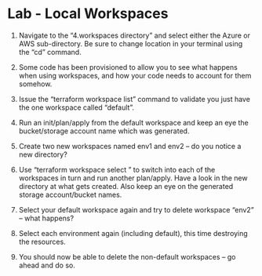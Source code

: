 # Lab - Local Workspaces

1. Navigate to the “4.workspaces directory” and select either the Azure or AWS sub-directory. Be sure to change location in your terminal using the “cd” command.

2. Some code has been provisioned to allow you to see what happens when using workspaces, and how your code needs to account for them somehow.

3. Issue the “terraform workspace list” command to validate you just have the one workspace called “default”.

4. Run an init/plan/apply from the default workspace and keep an eye the bucket/storage account name which was generated.

5. Create two new workspaces named env1 and env2 – do you notice a new directory?

6. Use “terraform workspace select <name>” to switch into each of the workspaces in turn and run another plan/apply. Have a look in the new directory at what gets created. Also keep an eye on the generated storage account/bucket names.

7. Select your default workspace again and try to delete workspace “env2” – what happens?

8. Select each environment again (including default), this time destroying the resources.

9. You should now be able to delete the non-default workspaces – go ahead and do so.